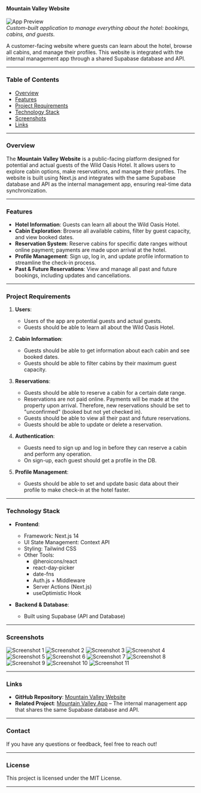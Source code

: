 #### **Mountain Valley Website**

![App Preview](screenshots/screenshot-1.png)  
_Custom-built application to manage everything about the hotel: bookings, cabins, and guests._

A customer-facing website where guests can learn about the hotel, browse all cabins, and manage their profiles. This website is integrated with the internal management app through a shared Supabase database and API.

---

### **Table of Contents**

-   [Overview](#overview)
-   [Features](#features)
-   [Project Requirements](#project-requirements)
-   [Technology Stack](#technology-stack)
-   [Screenshots](#screenshots)
-   [Links](#links)

---

### **Overview**

The **Mountain Valley Website** is a public-facing platform designed for potential and actual guests of the Wild Oasis Hotel. It allows users to explore cabin options, make reservations, and manage their profiles. The website is built using Next.js and integrates with the same Supabase database and API as the internal management app, ensuring real-time data synchronization.

---

### **Features**

-   **Hotel Information**: Guests can learn all about the Wild Oasis Hotel.
-   **Cabin Exploration**: Browse all available cabins, filter by guest capacity, and view booked dates.
-   **Reservation System**: Reserve cabins for specific date ranges without online payment; payments are made upon arrival at the hotel.
-   **Profile Management**: Sign up, log in, and update profile information to streamline the check-in process.
-   **Past & Future Reservations**: View and manage all past and future bookings, including updates and cancellations.

---

### **Project Requirements**

1. **Users**:

    - Users of the app are potential guests and actual guests.
    - Guests should be able to learn all about the Wild Oasis Hotel.

2. **Cabin Information**:

    - Guests should be able to get information about each cabin and see booked dates.
    - Guests should be able to filter cabins by their maximum guest capacity.

3. **Reservations**:

    - Guests should be able to reserve a cabin for a certain date range.
    - Reservations are not paid online. Payments will be made at the property upon arrival. Therefore, new reservations should be set to "unconfirmed" (booked but not yet checked in).
    - Guests should be able to view all their past and future reservations.
    - Guests should be able to update or delete a reservation.

4. **Authentication**:

    - Guests need to sign up and log in before they can reserve a cabin and perform any operation.
    - On sign-up, each guest should get a profile in the DB.

5. **Profile Management**:
    - Guests should be able to set and update basic data about their profile to make check-in at the hotel faster.

---

### **Technology Stack**

-   **Frontend**:

    -   Framework: Next.js 14
    -   UI State Management: Context API
    -   Styling: Tailwind CSS
    -   Other Tools:
        -   @heroicons/react
        -   react-day-picker
        -   date-fns
        -   Auth.js + Middleware
        -   Server Actions (Next.js)
        -   useOptimistic Hook

-   **Backend & Database**:
    -   Built using Supabase (API and Database)

---

### **Screenshots**

![Screenshot 1](screenshots/screenshot-1.png)
![Screenshot 2](screenshots/screenshot-2.png)
![Screenshot 3](screenshots/screenshot-3.png)
![Screenshot 4](screenshots/screenshot-4.png)
![Screenshot 5](screenshots/screenshot-5.png)
![Screenshot 6](screenshots/screenshot-6.png)
![Screenshot 7](screenshots/screenshot-7.png)
![Screenshot 8](screenshots/screenshot-8.png)
![Screenshot 9](screenshots/screenshot-9.png)
![Screenshot 10](screenshots/screenshot-10.png)
![Screenshot 11](screenshots/screenshot-11.png)

---

### **Links**

-   **GitHub Repository**: [Mountain Valley Website](https://github.com/romanzollo/mountain-valley-website)
-   **Related Project**: [Mountain Valley App](https://github.com/romanzollo/mountain-valley-app) – The internal management app that shares the same Supabase database and API.

---

### **Contact**

If you have any questions or feedback, feel free to reach out!

---

### **License**

This project is licensed under the MIT License.

---
